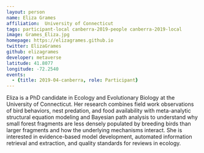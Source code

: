```yaml
---
layout: person
name: Eliza Grames
affiliation:  University of Connecticut
tags: participant-local canberra-2019-people canberra-2019-local
image: Grames_Eliza.jpg
homepage: https://elizagrames.github.io
twitter: ElizaGrames
github: elizagrames
developer: metaverse
latitude: 41.8077
longitude: -72.2540
events:
  - {title: 2019-04-canberra, role: Participant}
---
```

Eliza is a PhD candidate in Ecology and Evolutionary Biology at the University of Connecticut. Her research combines field work observations of bird behaviors, nest predation, and food availability with meta-analytic structural equation modeling and Bayesian path analysis to understand why small forest fragments are less densely populated by breeding birds than larger fragments and how the underlying mechanisms interact. She is interested in evidence-based model development, automated information retrieval and extraction, and quality standards for reviews in ecology.